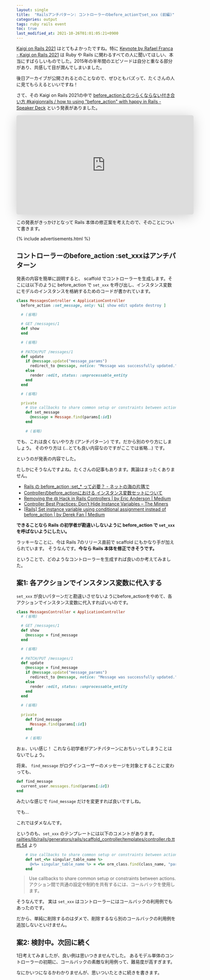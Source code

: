 ```yaml
---
layout: single
title:  "Railsアンチパターン: コントローラーのbefore_actionでset_xxx (前編)"
categories: output
tags: ruby rails event
toc: true
last_modified_at: 2021-10-26T01:01:05:21+0900
---
```

[Kaigi on Rails 2021](https://kaigionrails.org/2021/) はとてもよかったですね。特に [Keynote by Rafael França - Kaigi on Rails 2021](https://kaigionrails.org/2021/talks/rafaelfranca/) は Ruby や Rails に関わるすべての人に聞いてほしい、本当にすばらしいものでした。2015年の半年間のエピソードは自分と重なる部分があり、共感して目が潤んでしまいました。

後日アーカイブが公開されるとのことなので、ぜひともバズって、たくさんの人に見てもらえるといいですね！

さて、その Kaigi on Rails 2021の中で [before_actionとのつらくならない付き合い方 #kaigionrails / how to using "before_action" with happy in Rails - Speaker Deck](https://speakerdeck.com/shinkufencer/how-to-using-before-action-with-happy-in-rails) という発表がありました。
<iframe class="speakerdeck-iframe" frameborder="0" src="https://speakerdeck.com/player/a819db96f4fb4fc687162ebc7160eb2d" title="before_actionとのつらくならない付き合い方 #kaigionrails / how to using &quot;before_action&quot;  with happy in Rails" allowfullscreen="true" mozallowfullscreen="true" webkitallowfullscreen="true" style="border: 0px; background: padding-box padding-box rgba(0, 0, 0, 0.1); margin: 0px; padding: 0px; border-radius: 6px; box-shadow: rgba(0, 0, 0, 0.2) 0px 5px 40px; width: 560px; height: 314px;"></iframe>

この発表がきっかけとなって Rails 本体の修正案を考えたので、そのことについて書きます。

{% include advertisements.html %}

## コントローラーのbefore_action :set_xxxはアンチパターン

発表の内容を簡単に説明すると、
scaffold でコントローラーを生成します。そこには以下のように before_action で `set_xxx` を呼び出し、インスタンス変数にモデルのインスタンスを格納するためのコードが書かれています。

```ruby
class MessagesController < ApplicationController
  before_action :set_message, only: %i[ show edit update destroy ] 
  
  # (省略)

  # GET /messages/1
  def show
  end

  # (省略)
  
  # PATCH/PUT /messages/1
  def update
    if @message.update("message_params")
      redirect_to @message, notice: "Message was successfully updated."
    else
      render :edit, status: :unprocessable_entity
    end
  end

  # (省略)

  private
    # Use callbacks to share common setup or constraints between actions.
    def set_message
      @message = Message.find(params[:id])
    end
    
    # (省略)
```

でも、これは良くないやり方 (アンチパターン) です。だから別のやり方にしましょう。
そのやり方は (...とても良い内容なのですがここでは省略...) です。

というのが発表の内容でした。

たしかにそうなんですよね。たくさんの記事もあります。異論はまったくありません。

- [Rails の before_action :set_* って必要？ - ネットの海の片隅で](https://osa.hatenablog.com/entry/good-bye-before-action-setter)
- [Controllerのbefore_actionにおける インスタンス変数セットについて](https://www.slideshare.net/pospome/controllerbeforeaction)
- [Removing the @ Hack in Rails Controllers \| by Eric Anderson \| Medium](https://medium.com/@eric.programmer/removing-the-hack-in-rails-controllers-52396463c40d)
- [Controller Best Practices: Don’t Hide Instance Variables – The Miners](https://blog.codeminer42.com/controller-best-practices-dont-hide-instance-variables-5e8bf067156/)
- [[Rails] Set instance variable using conditional assignment instead of before_action \| by Derek Fan \| Medium](https://medium.com/@derekfan/rails-set-instance-variable-using-conditional-assignment-instead-of-before-action-d7f226625d74)

**できることなら Rails の初学者が勘違いしないように before_action で `set_xxx` を呼ばないようにしたい。**

ラッキーなことに、今は Rails 7のリリース直前で scaffold にもかなり手が加えられています。
そうなんです。**今なら Rails 本体を修正できそうです。**

ということで、どのようなコントローラーを生成すれば良いのか考えてみました。

## 案1: 各アクションでインスタンス変数に代入する

`set_xxx` が良いパターンだと勘違いさせないようにbefore_actionをやめて、各アクションでインスタンス変数に代入すればいいのです。

```ruby
class MessagesController < ApplicationController
  # (省略)

  # GET /messages/1
  def show
    @message = find_message
  end

  # (省略)
  
  # PATCH/PUT /messages/1
  def update
    @message = find_message
    if @message.update("message_params")
      redirect_to @message, notice: "Message was successfully updated."
    else
      render :edit, status: :unprocessable_entity
    end
  end
    
  # (省略)
  
  private
    def find_message
      Message.find(params[:id])
    end
    
    # (省略)
```

おぉ、いい感じ！
これなら初学者がアンチパターンにおちいってしまうことはないでしょう。

将来、 `find_message` がログインユーザーのメッセージを対象とすることに変わっても、

```ruby
def find_message
  current_user.messages.find(params[:id])
end
```

みたいな感じで `find_message` だけを変更すれば良いですしね。

でも...

これではダメなんです。

というのも、`set_xxx` のテンプレートには以下のコメントがあります。
[railties/lib/rails/generators/rails/scaffold_controller/templates/controller.rb.tt#L54](https://github.com/rails/rails/blob/6c51242ef215f87ad3ed05d9af05369dc5dda34f/railties/lib/rails/generators/rails/scaffold_controller/templates/controller.rb.tt#L54) より
```ruby
    # Use callbacks to share common setup or constraints between actions.
    def set_<%= singular_table_name %>
      @<%= singular_table_name %> = <%= orm_class.find(class_name, "params[:id]") %>
    end
```

> Use callbacks to share common setup or constraints between actions.
> アクション間で共通の設定や制約を共有するには、コールバックを使用します。

そうなんです。
実は `set_xxx` はコントローラーにはコールバックの利用例でもあったのです。

だから、単純に削除するのはダメで、削除するなら別のコールバックの利用例を追加しないといけません。

## 案2: 検討中。次回に続く

1日考えてみましたが、良い例は思いつきませんでした。
あるモデル単体のコントローラーの初期に、コールバックの素敵な利用例って、難易度が高すぎます。

なにかいつになるかわかりませんが、思いついたときに続きを書きます。
